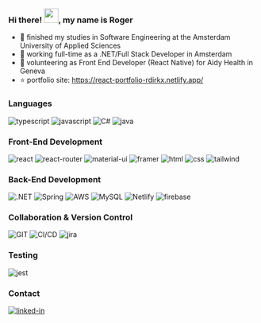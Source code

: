 ### Hi there! <img src="https://media.giphy.com/media/hvRJCLFzcasrR4ia7z/giphy.gif" width="29px" height="29px">, my name is Roger

- 🔭 finished my studies in Software Engineering at the Amsterdam University of Applied Sciences
- 👯 working full-time as a .NET/Full Stack Developer in Amsterdam
- 👯 volunteering as Front End Developer (React Native) for Aidy Health in Geneva
- ⭐ portfolio site: https://react-portfolio-rdirkx.netlify.app/

### Languages

![typescript](https://img.shields.io/badge/TypeScript-3178C6?style=for-the-badge&logo=typescript&logoColor=white)
![javascript](https://img.shields.io/badge/JavaScript-323330?style=for-the-badge&logo=javascript&logoColor=F7DF1E)
![C#](https://img.shields.io/badge/C%23-239120?style=for-the-badge&logo=c-sharp&logoColor=white)
![java](https://img.shields.io/badge/Java-ED8B00?style=for-the-badge&logo=java&logoColor=white)

### Front-End Development

![react](https://img.shields.io/badge/React-20232A?style=for-the-badge&logo=react&logoColor=61DAFB)
![react-router](https://img.shields.io/badge/React_Router-CA4245?style=for-the-badge&logo=react-router&logoColor=white)
![material-ui](https://img.shields.io/badge/Material_UI-0081CB?style=for-the-badge&logo=mui&logoColor=white)
![framer](https://img.shields.io/badge/Framer-black?style=for-the-badge&logo=framer&logoColor=blue)
![html](https://img.shields.io/badge/HTML5-E34F26?style=for-the-badge&logo=html5&logoColor=white)
![css](https://img.shields.io/badge/CSS3-1572B6?style=for-the-badge&logo=css3&logoColor=white)
![tailwind](https://img.shields.io/badge/Tailwind_CSS-38B2AC?style=for-the-badge&logo=tailwind-css&logoColor=white)

### Back-End Development
![.NET](https://img.shields.io/badge/.NET-5C2D91?style=for-the-badge&logo=.net&logoColor=white)
![Spring](https://img.shields.io/badge/Spring-6DB33F?style=for-the-badge&logo=spring&logoColor=white)
![AWS](https://img.shields.io/badge/Amazon_AWS-232F3E?style=for-the-badge&logo=amazon-aws&logoColor=white)
![MySQL](	https://img.shields.io/badge/MySQL-00000F?style=for-the-badge&logo=mysql&logoColor=white)
![Netlify](https://img.shields.io/badge/Netlify-00C7B7?style=for-the-badge&logo=netlify&logoColor=white)
![firebase](https://img.shields.io/badge/Firebase-ED8B00?style=for-the-badge&logo=firebase&logoColor=red)

### Collaboration & Version Control

![GIT](https://img.shields.io/badge/GIT-E44C30?style=for-the-badge&logo=git&logoColor=white)
![CI/CD](https://img.shields.io/badge/Azure_DevOps-0078D7?style=for-the-badge&logo=azure-devops&logoColor=white)
![jira](https://img.shields.io/badge/Jira-0052CC?style=for-the-badge&logo=Jira&logoColor=white)

### Testing

![jest](https://img.shields.io/badge/Jest-C21325?style=for-the-badge&logo=jest&logoColor=white)

### Contact

[![linked-in](https://img.shields.io/badge/Linked_In-0077B5?style=for-the-badge&logo=LinkedIn&logoColor=white)](https://www.linkedin.com/in/rogerdirkx/)

